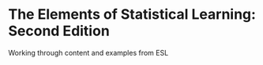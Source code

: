# The Elements of Statistical Learning: Second Edition
Working through content and examples from ESL
